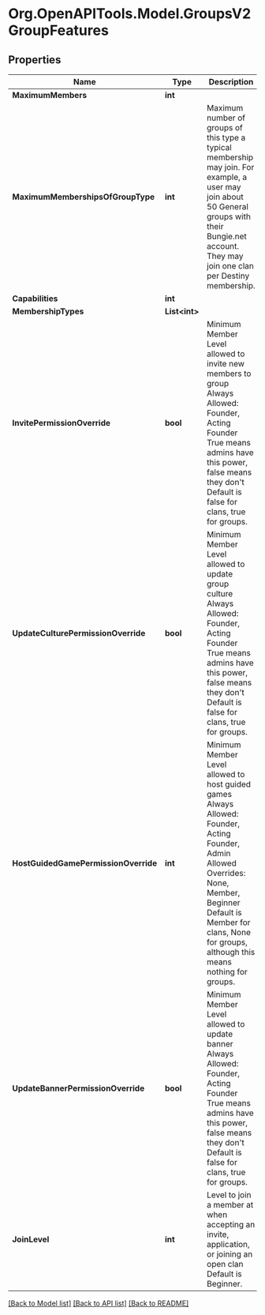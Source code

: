 # Org.OpenAPITools.Model.GroupsV2GroupFeatures

## Properties

Name | Type | Description | Notes
------------ | ------------- | ------------- | -------------
**MaximumMembers** | **int** |  | [optional] 
**MaximumMembershipsOfGroupType** | **int** | Maximum number of groups of this type a typical membership may join. For example, a user may join about 50 General groups with their Bungie.net account. They may join one clan per Destiny membership. | [optional] 
**Capabilities** | **int** |  | [optional] 
**MembershipTypes** | **List&lt;int&gt;** |  | [optional] 
**InvitePermissionOverride** | **bool** | Minimum Member Level allowed to invite new members to group  Always Allowed: Founder, Acting Founder  True means admins have this power, false means they don&#39;t  Default is false for clans, true for groups. | [optional] 
**UpdateCulturePermissionOverride** | **bool** | Minimum Member Level allowed to update group culture  Always Allowed: Founder, Acting Founder  True means admins have this power, false means they don&#39;t  Default is false for clans, true for groups. | [optional] 
**HostGuidedGamePermissionOverride** | **int** | Minimum Member Level allowed to host guided games  Always Allowed: Founder, Acting Founder, Admin  Allowed Overrides: None, Member, Beginner  Default is Member for clans, None for groups, although this means nothing for groups. | [optional] 
**UpdateBannerPermissionOverride** | **bool** | Minimum Member Level allowed to update banner  Always Allowed: Founder, Acting Founder  True means admins have this power, false means they don&#39;t  Default is false for clans, true for groups. | [optional] 
**JoinLevel** | **int** | Level to join a member at when accepting an invite, application, or joining an open clan  Default is Beginner. | [optional] 

[[Back to Model list]](../README.md#documentation-for-models) [[Back to API list]](../README.md#documentation-for-api-endpoints) [[Back to README]](../README.md)

